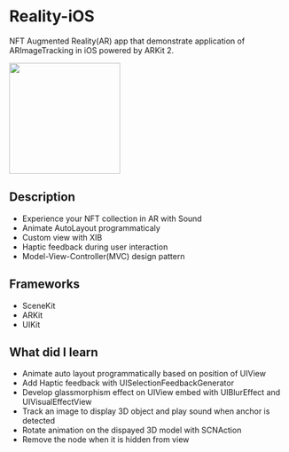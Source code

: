 # Reality-iOS

NFT Augmented Reality(AR) app that demonstrate application of ARImageTracking in iOS powered by ARKit 2.

<img src="https://user-images.githubusercontent.com/59039044/154185655-a9f53c32-afee-44d0-8871-655e46e2130b.mov" width="200">


## Description
- Experience your NFT collection in AR with Sound
- Animate AutoLayout programmaticaly
- Custom view with XIB
- Haptic feedback during user interaction
- Model-View-Controller(MVC) design pattern
## Frameworks

- SceneKit
- ARKit
- UIKit

## What did I learn

- Animate auto layout programmatically based on position of UIView
- Add Haptic feedback with UISelectionFeedbackGenerator
- Develop glassmorphism effect on UIView embed with UIBlurEffect and UIVisualEffectView
- Track an image to display 3D object and play sound when anchor is detected
- Rotate animation on the dispayed 3D model with SCNAction
- Remove the node when it is hidden from view








